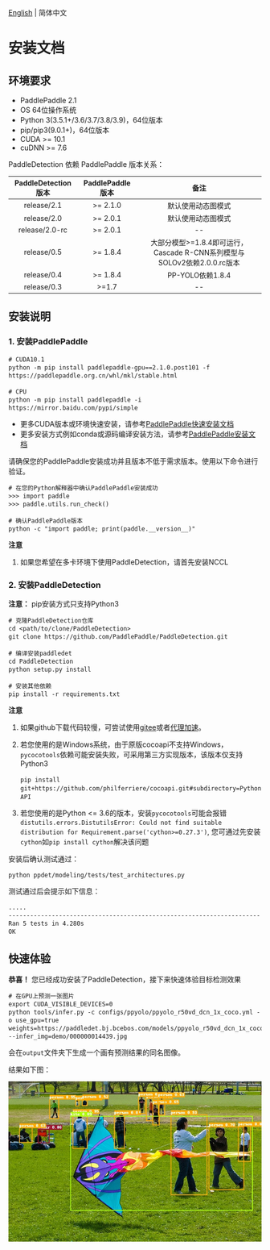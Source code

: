 [English](INSTALL.md) | 简体中文


# 安装文档



## 环境要求

- PaddlePaddle 2.1
- OS 64位操作系统
- Python 3(3.5.1+/3.6/3.7/3.8/3.9)，64位版本
- pip/pip3(9.0.1+)，64位版本
- CUDA >= 10.1
- cuDNN >= 7.6

PaddleDetection 依赖 PaddlePaddle 版本关系：

|  PaddleDetection版本  | PaddlePaddle版本  |    备注    |
| :------------------: | :---------------: | :-------: |
|    release/2.1       |       >= 2.1.0    |     默认使用动态图模式    |
|    release/2.0       |       >= 2.0.1    |     默认使用动态图模式    |
|    release/2.0-rc    |       >= 2.0.1    |     --    |
|    release/0.5       |       >= 1.8.4    |  大部分模型>=1.8.4即可运行，Cascade R-CNN系列模型与SOLOv2依赖2.0.0.rc版本 |
|    release/0.4       |       >= 1.8.4    |  PP-YOLO依赖1.8.4 |
|    release/0.3       |        >=1.7      |     --    |

## 安装说明

### 1. 安装PaddlePaddle

```
# CUDA10.1
python -m pip install paddlepaddle-gpu==2.1.0.post101 -f https://paddlepaddle.org.cn/whl/mkl/stable.html

# CPU
python -m pip install paddlepaddle -i https://mirror.baidu.com/pypi/simple
```
- 更多CUDA版本或环境快速安装，请参考[PaddlePaddle快速安装文档](https://www.paddlepaddle.org.cn/install/quick)
- 更多安装方式例如conda或源码编译安装方法，请参考[PaddlePaddle安装文档](https://www.paddlepaddle.org.cn/documentation/docs/zh/install/index_cn.html)

请确保您的PaddlePaddle安装成功并且版本不低于需求版本。使用以下命令进行验证。

```
# 在您的Python解释器中确认PaddlePaddle安装成功
>>> import paddle
>>> paddle.utils.run_check()

# 确认PaddlePaddle版本
python -c "import paddle; print(paddle.__version__)"
```
**注意**
1. 如果您希望在多卡环境下使用PaddleDetection，请首先安装NCCL

### 2. 安装PaddleDetection




**注意：** pip安装方式只支持Python3



```
# 克隆PaddleDetection仓库
cd <path/to/clone/PaddleDetection>
git clone https://github.com/PaddlePaddle/PaddleDetection.git

# 编译安装paddledet
cd PaddleDetection
python setup.py install

# 安装其他依赖
pip install -r requirements.txt
```

**注意**
1. 如果github下载代码较慢，可尝试使用[gitee](https://gitee.com/PaddlePaddle/PaddleDetection.git)或者[代理加速](https://doc.fastgit.org/zh-cn/guide.html)。

1. 若您使用的是Windows系统，由于原版cocoapi不支持Windows，`pycocotools`依赖可能安装失败，可采用第三方实现版本，该版本仅支持Python3

    ```pip install git+https://github.com/philferriere/cocoapi.git#subdirectory=PythonAPI```

2. 若您使用的是Python <= 3.6的版本，安装`pycocotools`可能会报错`distutils.errors.DistutilsError: Could not find suitable distribution for Requirement.parse('cython>=0.27.3')`, 您可通过先安装`cython`如`pip install cython`解决该问题


安装后确认测试通过：

```
python ppdet/modeling/tests/test_architectures.py
```

测试通过后会提示如下信息：

```
.....
----------------------------------------------------------------------
Ran 5 tests in 4.280s
OK
```

## 快速体验

**恭喜！** 您已经成功安装了PaddleDetection，接下来快速体验目标检测效果

```
# 在GPU上预测一张图片
export CUDA_VISIBLE_DEVICES=0
python tools/infer.py -c configs/ppyolo/ppyolo_r50vd_dcn_1x_coco.yml -o use_gpu=true weights=https://paddledet.bj.bcebos.com/models/ppyolo_r50vd_dcn_1x_coco.pdparams --infer_img=demo/000000014439.jpg
```

会在`output`文件夹下生成一个画有预测结果的同名图像。

结果如下图：

![](../images/000000014439.jpg)
